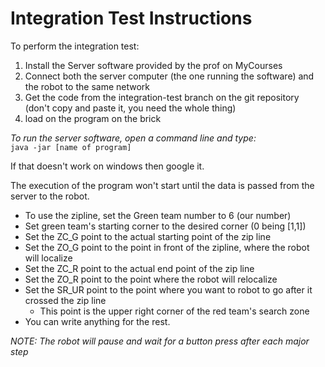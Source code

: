 # Integration Test Instructions

To perform the integration test:

1. Install the Server software provided by the prof on MyCourses
2. Connect both the server computer (the one running the software) and the robot to the same network
3. Get the code from the integration-test branch on the git repository (don't copy and paste it, you need the whole thing)
4. load on the program on the brick

*To run the server software, open a command line and type:*  
`java -jar [name of program]`

If that doesn't work on windows then google it.

The execution of the program won't start until the data is passed from the server to the robot.

* To use the zipline, set the Green team number to 6 (our number)
* Set green team's starting corner to the desired corner (0 being [1,1])
* Set the ZC_G point to the actual starting point of the zip line
* Set the ZO_G point to the point in front of the zipline, where the robot will localize
* Set the ZC_R point to the actual end point of the zip line
* Set the ZO_R point to the point where the robot will relocalize
* Set the SR_UR point to the point where you want to robot to go after it crossed the zip line
    * This point is the upper right corner of the red team's search zone
* You can write anything for the rest.

*NOTE: The robot will pause and wait for a button press after each major step*
